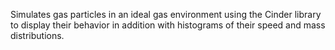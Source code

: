 Simulates gas particles in an ideal gas environment using the Cinder library to display their behavior in addition with histograms
of their speed and mass distributions.

